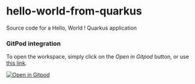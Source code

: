 # hello-world-from-quarkus
Source code for a Hello, World ! Quarkus application


### GitPod integration

To open the workspace, simply click on the *Open in Gitpod* button, or use [this link](https://gitpod.io/#https://github.com/k8s-operator-workshop/hello-world-from-quarkus).

[![Open in Gitpod](https://gitpod.io/button/open-in-gitpod.svg)](https://gitpod.io/#https://github.com/k8s-operator-workshop/hello-world-from-quarkus)